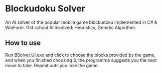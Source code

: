 # Blockudoku Solver
An AI solver of the popular mobile game blockudoku implemented in C# & WinForm.
Old school AI involved: Heuristics, Genetic Algorithm.

## How to use

Run BSolver.UI.exe and click to choose the blocks provided by the game, and when you finished choosing 3, the programme suggests you the next move to take. Repeat until you lose the game.
